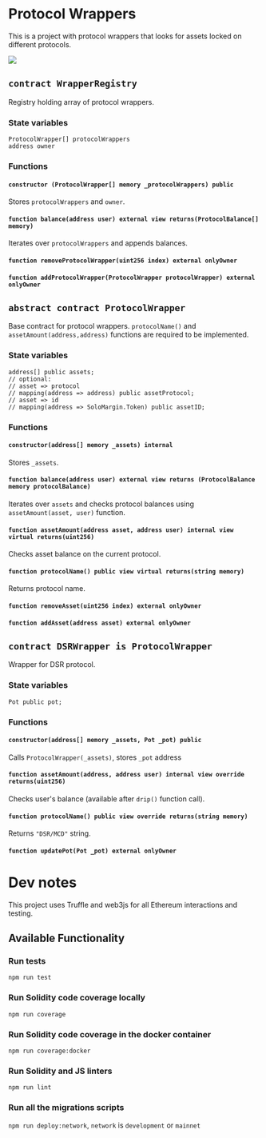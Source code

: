 # Protocol Wrappers

This is a project with protocol wrappers that looks for assets locked on different protocols.

![](https://github.com/zeriontech/protocol-wrappers/workflows/lint+test/badge.svg)

## `contract WrapperRegistry`

Registry holding array of protocol wrappers.

### State variables

```
ProtocolWrapper[] protocolWrappers
address owner
```

### Functions

#### `constructor (ProtocolWrapper[] memory _protocolWrappers) public`
Stores `protocolWrappers` and `owner`.

#### `function balance(address user) external view returns(ProtocolBalance[] memory)`

Iterates over `protocolWrappers` and appends balances.

#### `function removeProtocolWrapper(uint256 index) external onlyOwner`

#### `function addProtocolWrapper(ProtocolWrapper protocolWrapper) external onlyOwner`

## `abstract contract ProtocolWrapper`

Base contract for protocol wrappers. `protocolName()` and `assetAmount(address,address)` functions are required to be implemented.

### State variables

```
address[] public assets;
// optional:
// asset => protocol
// mapping(address => address) public assetProtocol;
// asset => id
// mapping(address => SoloMargin.Token) public assetID;
```
### Functions

#### `constructor(address[] memory _assets) internal`

Stores `_assets`.

#### `function balance(address user) external view returns (ProtocolBalance memory protocolBalance)`

Iterates over `assets` and checks protocol balances using `assetAmount(asset, user)` function.

#### `function assetAmount(address asset, address user) internal view virtual returns(uint256)`

Checks asset balance on the current protocol.

#### `function protocolName() public view virtual returns(string memory)`

Returns protocol name.

#### `function removeAsset(uint256 index) external onlyOwner`

#### `function addAsset(address asset) external onlyOwner`

## `contract DSRWrapper is ProtocolWrapper`

Wrapper for DSR protocol.

### State variables

```
Pot public pot;
```

### Functions

#### `constructor(address[] memory _assets, Pot _pot) public`

Calls `ProtocolWrapper(_assets)`, stores `_pot` address

#### `function assetAmount(address, address user) internal view override returns(uint256)`
Checks user's balance (available after `drip()` function call).

#### `function protocolName() public view override returns(string memory)`

Returns `"DSR/MCD"` string.

#### `function updatePot(Pot _pot) external onlyOwner`

# Dev notes

This project uses Truffle and web3js for all Ethereum interactions and testing.

## Available Functionality

### Run tests

`npm run test`

### Run Solidity code coverage locally

`npm run coverage`

### Run Solidity code coverage in the docker container

`npm run coverage:docker`

### Run Solidity and JS linters

`npm run lint`

### Run all the migrations scripts

`npm run deploy:network`, `network` is `development` or `mainnet`
